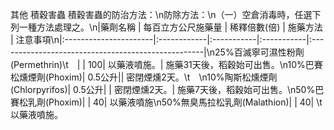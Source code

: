 其他 積穀害蟲 積穀害蟲的防治方法：\n防除方法：\n（一）空倉消毒時，任選下列一種方法處理之。\n|藥劑名稱 | 每百立方公尺施藥量 | 稀釋倍數(倍) | 施藥方法 | 注意事項\n|:----------------------|:------------|:-----------|:-----------|:---------------------------------------------------|\n25%百滅寧可濕性粉劑(Permethrin)\t　| | 100| 以藥液噴施。| 施藥31天後，稻穀始可出售。\n10%巴賽松燻煙劑(Phoxim)| 0.5公升||  密閉煙燻2天。\t　\n10%陶斯松燻煙劑(Chlorpyrifos)| 0.5公升| | 密閉煙燻2天。| 施藥7天後，稻穀始可出售。\n50%巴賽松乳劑(Phoxim)| | 40| 以藥液噴施\n50%無臭馬拉松乳劑(Malathion)| | 40| \t以藥液噴施。